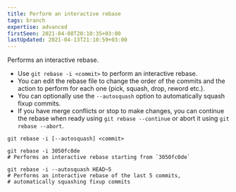 ```yaml
---
title: Perform an interactive rebase
tags: branch
expertise: advanced
firstSeen: 2021-04-08T20:10:35+03:00
lastUpdated: 2021-04-13T21:10:59+03:00
---
```


Performs an interactive rebase.

- Use `git rebase -i <commit>` to perform an interactive rebase.
- You can edit the rebase file to change the order of the commits and the action to perform for each one (pick, squash, drop, reword etc.).
- You can optionally use the `--autosquash` option to automatically squash fixup commits.
- If you have merge conflicts or stop to make changes, you can continue the rebase when ready using `git rebase --continue` or abort it using `git rebase --abort`.

```shell
git rebase -i [--autosquash] <commit>
```

```shell
git rebase -i 3050fc0de
# Performs an interactive rebase starting from `3050fc0de`

git rebase -i --autosquash HEAD~5
# Performs an interactive rebase of the last 5 commits,
# automatically squashing fixup commits
```

